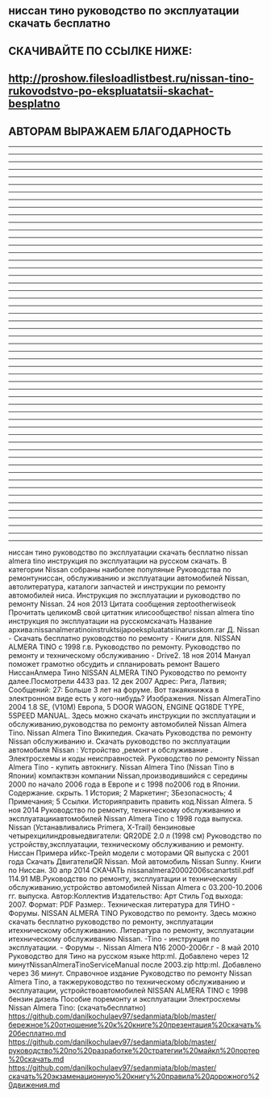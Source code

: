 ниссан тино руководство по эксплуатации скачать бесплатно
--------------------------------------------------
СКАЧИВАЙТЕ ПО ССЫЛКЕ НИЖЕ:
--------------------------------------------------
http://proshow.filesloadlistbest.ru/nissan-tino-rukovodstvo-po-ekspluatatsii-skachat-besplatno
--------------------------------------------------
АВТОРАМ ВЫРАЖАЕМ БЛАГОДАРНОСТЬ
--------------------------------------------------
--------------------------------------------------
--------------------------------------------------
--------------------------------------------------
--------------------------------------------------
--------------------------------------------------
--------------------------------------------------
--------------------------------------------------
--------------------------------------------------
--------------------------------------------------
--------------------------------------------------
--------------------------------------------------
--------------------------------------------------
--------------------------------------------------
--------------------------------------------------
--------------------------------------------------
--------------------------------------------------
--------------------------------------------------
--------------------------------------------------
--------------------------------------------------
--------------------------------------------------
--------------------------------------------------
--------------------------------------------------
--------------------------------------------------
--------------------------------------------------
--------------------------------------------------
--------------------------------------------------
--------------------------------------------------
--------------------------------------------------
--------------------------------------------------
--------------------------------------------------
--------------------------------------------------
--------------------------------------------------
--------------------------------------------------
--------------------------------------------------
--------------------------------------------------
--------------------------------------------------
--------------------------------------------------
--------------------------------------------------
--------------------------------------------------
--------------------------------------------------
--------------------------------------------------
--------------------------------------------------
--------------------------------------------------
--------------------------------------------------
--------------------------------------------------
--------------------------------------------------
--------------------------------------------------
--------------------------------------------------
--------------------------------------------------
--------------------------------------------------
--------------------------------------------------
--------------------------------------------------
--------------------------------------------------
ниссан тино руководство по эксплуатации скачать бесплатно nissan almera tino инструкция по эксплуатации на русском скачать. В категории Nissan собраны наиболее популяные Руководства по ремонтуниссан, обслуживанию и эксплуатации автомобилей Nissan, автолитература, каталоги запчастей и инструкции по ремонту автомобилей ниса. Инструкция по эксплуатации и руководство по ремонту Nissan. 24 ноя 2013  Цитата сообщения zeptootherwiseok Прочитать целикомВ свой цитатник илисообщество! nissan almera tino инструкция по эксплуатации на русскомскачать Название архива:nissanalmeratinoinstruktsijapoekspluatatsiinarusskom.rar Д. Nissan - Скачать бесплатно руководство по ремонту - Книги для. NISSAN ALMERA TINO с 1998 г.в. Руководство по ремонту. Руководство по ремонту и техническому обслуживанию  - Drive2. 18 ноя 2014  Мануал поможет грамотно обсудить и спланировать ремонт Вашего НиссанАлмера Тино NISSAN ALMERA TINO Руководство по ремонту далее.Посмотрели 4433 раз.
12 дек 2007  Адрес: Рига, Латвия; Сообщений: 27: Больше 3 лет на форуме. Вот такаякнижка в электронном виде есть у кого-нибудь? Изображения. Nissan AlmeraTino 2004 1.8 SE, (V10M) Европа, 5 DOOR WAGON, ENGINE QG18DE TYPE, 5SPEED MANUAL. Здесь можно скачать инструкции по эксплуатации и обслуживанию,руководства по ремонту автомобилей Nissan Almera Tino. Nissan Almera Tino  Википедия. Скачать Руководства по ремонту Nissan обслуживанию и. Скачать руководство по эксплуатации автомобиля Nissan : Устройство ,ремонт и обслуживание . Электросхемы и коды неисправностей. Руководство по ремонту Nissan Almera Tino - купить автокнигу. Nissan Almera Tino (Nissan Tino в Японии)  компактвэн компании Nissan,производившийся с середины 2000 по начало 2006 года в Европе и с 1998 по2006 год в Японии. Содержание. скрыть. 1 История; 2 Маркетинг; 3Безопасность; 4 Примечания; 5 Ссылки. Историяправить  править код.Nissan Almera. 5 ноя 2014  Руководство по ремонту, техническому обслуживанию и эксплуатацииавтомобилей Nissan Almera Tino с 1998 года выпуска.
Nissan (Устанавливались Primera, X-Trail) бензиновые четырехцилиндровыедвигатели: QR20DE 2.0 л (1998 см) Руководство по устройству,эксплуатации, техническому обслуживанию и ремонту. Ниссан Примера иИкс-Трейл модели с моторами QR выпуска с 2001 года Скачать ДвигателиQR Nissan. Мой автомобиль Nissan Sunny. Книги по Ниссан. 30 апр 2014   СКАЧАТЬ  nissanalmera20002006scanartstil.pdf 114.91 MB.Руководство по ремонту, эксплуатации и техническому обслуживанию,устройство автомобилей Nissan Almera с 03.200-10.2006 гг. выпуска. Автор:Коллектив Издательство: Арт Стиль Год выхода: 2007. Формат: PDF Размер:. Техническая литература для ТИНО - Форумы. NISSAN ALMERA TINO Руководство по ремонту. Здесь можно скачать бесплатно руководство по ремонту, эксплуатации итехническому обслуживанию. Литература по ремонту, эксплуатации итехническому обслуживанию Nissan. -Tino - инструкция по эксплуатации. - Форумы -. Nissan Almera N16 2000-2006г.г -
8 май 2010  Руководство для Тино на русском языке http:ml. Добавлено через 12 минутNissanAlmeraTinoServiceManual после 2003.zip http:ml. Добавлено через 36 минут. Справочное издание Руководство по ремонту Nissan Almera Tino, а такжеруководство по техническому обслуживанию и эксплуатации, устройствоавтомобилей  NISSAN ALMERA TINO с 1998 бензин  дизель Пособие поремонту и эксплуатации  Электросхемы Nissan Almera Tino: (скачатьбесплатно)
https://github.com/danilkochulaev97/sedanmiata/blob/master/бережное%20отношение%20к%20книге%20презентация%20скачать%20бесплатно.md
https://github.com/danilkochulaev97/sedanmiata/blob/master/руководство%20по%20разработке%20стратегии%20майкл%20портер%20скачать.md
https://github.com/danilkochulaev97/sedanmiata/blob/master/скачать%20экзаменационную%20книгу%20правила%20дорожного%20движения.md